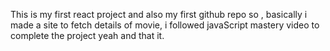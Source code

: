 This is my first react project and also my first github repo
so , basically i made a site to fetch details of movie, i followed javaScript mastery video to complete the project yeah and that it.
